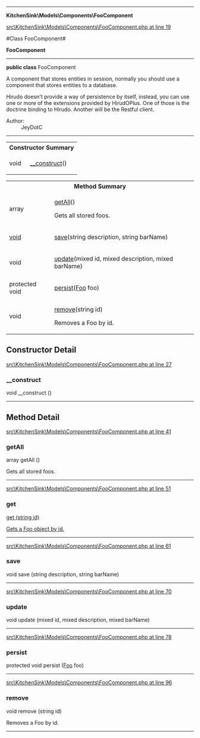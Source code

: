 

- - -

**KitchenSink\Models\Components\FooComponent**


<a href="https://github.com/JeyDotC/Hirudo/blob/master/src/KitchenSink/Models/Components/FooComponent.php#L19" target='_blank'>src\KitchenSink\Models\Components\FooComponent.php at line 19</a>

#Class FooComponent#

**FooComponent**




- - -

<p><strong>public  class</strong> <span>FooComponent</span></p>

<div class="comment" id="overview_description"><p>A component that stores entities in session, normally you should use
a component that stores entities to a database.</p><p>Hirudo doesn't provide a way of persistence by itself, instead, you can use
one or more of the extensions provided by HirudOPlus. One of those is the
doctrine binding to Hirudo. Another will be the Restful client.</p></div>

<dl>
<dt>Author:</dt>
<dd>JeyDotC</dd>
</dl>


<hr />

<table id="summary_constructor">
<tr><th colspan="2">Constructor Summary</th></tr>
<tr>
<td><span class='k'></span> <span class='nx'>void</span></td>
<td class="description"><p class="name"><a href="#__construct">__construct</a>()</p></td>
</tr>
</table>

<table id="summary_method">
<tr><th colspan="2">Method Summary</th></tr>
<tr>
<td><span class='k'></span> <span class='nx'>array<Foo></span></td>
<td class="description"><p class="name"><a href="#getall">getAll</a>()</p><p class="description">Gets all stored foos.</p></td>
</tr>
<tr>
<td><span class='k'></span> <span class='nx'><a href='https://github.com/JeyDotC/Hirudo-docs/blob/master/KitchenSink/Models/Entities/Foo.md>Foo</a></span></td>
<td class="description"><p class="name"><a href="#get">get</a>(string id)</p><p class="description">Gets a Foo object by id.</p></td>
</tr>
<tr>
<td><span class='k'></span> <span class='nx'>void</span></td>
<td class="description"><p class="name"><a href="#save">save</a>(string description, string barName)</p><p class="description"></p></td>
</tr>
<tr>
<td><span class='k'></span> <span class='nx'>void</span></td>
<td class="description"><p class="name"><a href="#update">update</a>(mixed id, mixed description, mixed barName)</p></td>
</tr>
<tr>
<td><span class='k'>protected </span> <span class='nx'>void</span></td>
<td class="description"><p class="name"><a href="#persist">persist</a>(<a href="https://github.com/JeyDotC/Hirudo-docs/blob/master/KitchenSink/Models/Entities/Foo.md">Foo</a> foo)</p></td>
</tr>
<tr>
<td><span class='k'></span> <span class='nx'>void</span></td>
<td class="description"><p class="name"><a href="#remove">remove</a>(string id)</p><p class="description">Removes a Foo by id.</p></td>
</tr>
</table>

<h2>Constructor Detail</h2>


<a href="https://github.com/JeyDotC/Hirudo/blob/master/src/KitchenSink/Models/Components/FooComponent.php#L27" target='_blank'>src\KitchenSink\Models\Components\FooComponent.php at line 27</a>

<h3 id="__construct">__construct</h3>
<span class='k'></span> <span class='nx'>void</span> <span class='nf'>__construct</span> ()

<div class="details">

</div>

- - -

<h2 id="detail_method">Method Detail</h2>

<a href="https://github.com/JeyDotC/Hirudo/blob/master/src/KitchenSink/Models/Components/FooComponent.php#L41" target='_blank'>src\KitchenSink\Models\Components\FooComponent.php at line 41</a>

<h3 id="getAll()">getAll</h3>
<span class='k'></span> <span class='nx'>array<Foo></span> <span class='nf'>getAll</span> ()

<div class="details">
<p>Gets all stored foos.</p>
</div>

- - -


<a href="https://github.com/JeyDotC/Hirudo/blob/master/src/KitchenSink/Models/Components/FooComponent.php#L51" target='_blank'>src\KitchenSink\Models\Components\FooComponent.php at line 51</a>

<h3 id="get()">get</h3>
<span class='k'></span> <span class='nx'><a href='https://github.com/JeyDotC/Hirudo-docs/blob/master/KitchenSink/Models/Entities/Foo.md>Foo</a></span> <span class='nf'>get</span> (string id)

<div class="details">
<p>Gets a Foo object by id.</p>
</div>

- - -


<a href="https://github.com/JeyDotC/Hirudo/blob/master/src/KitchenSink/Models/Components/FooComponent.php#L61" target='_blank'>src\KitchenSink\Models\Components\FooComponent.php at line 61</a>

<h3 id="save()">save</h3>
<span class='k'></span> <span class='nx'>void</span> <span class='nf'>save</span> (string description, string barName)

<div class="details">
<p></p>
</div>

- - -


<a href="https://github.com/JeyDotC/Hirudo/blob/master/src/KitchenSink/Models/Components/FooComponent.php#L70" target='_blank'>src\KitchenSink\Models\Components\FooComponent.php at line 70</a>

<h3 id="update()">update</h3>
<span class='k'></span> <span class='nx'>void</span> <span class='nf'>update</span> (mixed id, mixed description, mixed barName)

<div class="details">

</div>

- - -


<a href="https://github.com/JeyDotC/Hirudo/blob/master/src/KitchenSink/Models/Components/FooComponent.php#L78" target='_blank'>src\KitchenSink\Models\Components\FooComponent.php at line 78</a>

<h3 id="persist()">persist</h3>
<span class='k'>protected </span> <span class='nx'>void</span> <span class='nf'>persist</span> (<a href="https://github.com/JeyDotC/Hirudo-docs/blob/master/KitchenSink/Models/Entities/Foo.md">Foo</a> foo)

<div class="details">

</div>

- - -


<a href="https://github.com/JeyDotC/Hirudo/blob/master/src/KitchenSink/Models/Components/FooComponent.php#L96" target='_blank'>src\KitchenSink\Models\Components\FooComponent.php at line 96</a>

<h3 id="remove()">remove</h3>
<span class='k'></span> <span class='nx'>void</span> <span class='nf'>remove</span> (string id)

<div class="details">
<p>Removes a Foo by id.</p>
</div>

- - -

